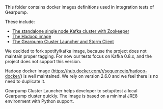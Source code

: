 This folder contains docker images definitions used in integration tests of Gearpump.


These include:

 * [The standalone single node Kafka cluster with Zookeeper](kafka)
 * [The Hadoop image](hadoop)
 * [The Gearpump Cluster Launcher and Storm Client](gearpump)


We decided to fork spotify/kafka image, because the project does not maintain proper tagging. 
For now our tests focus on Kafka 0.8.x, and the project does not support this version. 

Hadoop docker image (https://hub.docker.com/r/sequenceiq/hadoop-docker/) is well maintained. 
We rely on version 2.6.0 and we feel there is no need to duplicate it.

Gearpump Cluster Launcher helps developer to setup/test a local Gearpump cluster quickly. 
The image is based on a minimal JRE8 environment with Python support.
